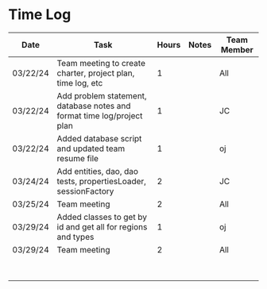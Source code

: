 # Time Log
| Date     | Task                                                                   | Hours | Notes | Team Member |
|----------|------------------------------------------------------------------------|-------|-------|-------------|
| 03/22/24 | Team meeting  to create charter, project plan, time log, etc           | 1     |       | All         |
| 03/22/24 | Add problem statement, database notes and format time log/project plan | 1     |       | JC          |
| 03/22/24 | Added database script and updated team resume file                     | 1     |       | oj          |
| 03/24/24 | Add entities, dao, dao tests, propertiesLoader, sessionFactory         | 2     |       | JC          |
| 03/25/24 | Team meeting                                                           | 2     |       | All         |
| 03/29/24 | Added classes to get by id and get all for regions and types           | 1     |       | oj          |
| 03/29/24 | Team meeting                                                           | 2     |       | All         |
|          |                                                                        |       |       |             |
|          |                                                                        |       |       |             |
|          |                                                                        |       |       |             |
|          |                                                                        |       |       |             |
|          |                                                                        |       |       |             |
|          |                                                                        |       |       |             |
|          |                                                                        |       |       |             |
|          |                                                                        |       |       |             |
